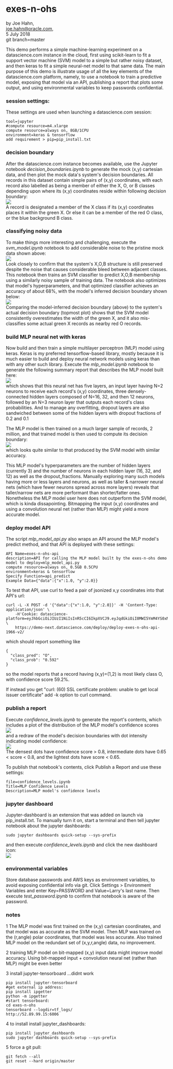 # exes-n-ohs

by Joe Hahn,<br />
joe.hahn@oracle.com,<br />
5 July 2018<br />
git branch=master

This demo performs a simple machine-learning experiment on a datascience.com instance 
in the cloud, first using scikit-learn to fit a support vector machine (SVM) model
to a simple but rather noisy dataset, and then keras to fit a simple neural-net model
to that same data. The main purpose of this demo is illustrate usage of all the
key elements of the datascience.com platform, namely, to use a notebook to train a predictive
model, exposing that model via an API, publishing a report that plots some output, and
using environmental variables to keep passwords confidential.

### session settings:

These settings are used when launching a datascience.com session:

    tool=jupyter
    #compute resource=m4.xlarge
    compute resource=always on, 8GB/1CPU
    environment=keras & tensorflow
    add requirement > pip=pip_install.txt


### decision boundary

After the datascience.com instance becomes available, use the Jupyter notebook _decision_boundaries.ipynb_
to generate the mock (x,y) cartesian data, and then plot the mock data's system's decision boundaries.
All records in this dataset contain simple pairs of (x,y) coordinates, with each record
also labelled as being a member of either the X, O, or B classes depending
upon where its (x,y) coordinates reside within following decision boundary:<br />
![](figs/decision_boundary.png)<br />
A record is designated a member of the X class if its (x,y) coordinates
places it within the green X. Or else it can be a member of the
red O class, or the blue background B class. 

### classifying noisy data

To make things more interesting and challenging, execute the _svm_model.ipynb_ notebook
to add considerable noise to the pristine mock data shown above:<br />
![](figs/training_data.png)<br />
Look closely to confirm
that the system's X,O,B structure is still preserved despite the noise that
causes considerable bleed between adjacent classes. 
This notebook then trains an SVM classifier to predict
X,O,B membership using a similarly noisy sample of training data. The notebook
also optimizes that model's hyperparameters, and that optimized classifier achieves
an accuracy of about 68%, with the model's inferred decision boundary shown below:<br />
![](figs/svm_decision_boundary.png)<br />
Comparing the model-inferred decision boundary (above) to the system's actual decision
boundary (topmost plot) shows that the SVM model consistently overestimates the width
of the green X, and it also mis-classifies some actual green X records as nearby red O records.

### build MLP neural net with keras

Now build and then train a simple multilayer perceptron (MLP) model using
keras. Keras is my preferred tensorflow-based library, mostly because it is much
easier to build and deploy neural network models using keras than with any
other such library. Execute the _mlp_model.ipynb_ notebook to generate
the following summary report that describes the MLP model built here:<br />
![](figs/mlp_summary.png)<br />
which shows that this neural net has five layers, an input layer having N=2 neurons
to receive each record's (x,y) coordinates, three densely-connected
hidden layers composed of N=16, 32, and then 12 neurons,
followed by an N=3 neuron layer that outputs
each record's class probabilities. And to manage any overfitting, dropout
layers are also sandwiched between some of the hidden layers with
dropout fractions of 0.2 and 0.1

The MLP model is then trained on a much larger sample of records, 2 million,
and that trained  model is then used to compute its decision boundary:<br />
![](figs/mlp_decision_boundary.png)<br />
which looks quite similar to that produced by the SVM model with similar
accuracy.

This MLP model's hyperparameters are the number of hidden layers (currently 3) and
the number of neurons in each hidden layer (16, 32, and 12) as well as the dropout_fractions.
Manually exploring many such models having more or less layers and neurons, as well as
taller & narrower neural nets (which have fewer neurons spread across more layers)
reveals that taller/narrow nets are more performant than shorter/fatter ones.
Nonetheless the MLP model user here does not outperform the SVM model, which is kinda dissapointing.
Bitmapping the input (x,y) coordinates and using a convolution neural net (rather than MLP)
might yield a more accurate model.


### deploy model API

The script _mlp_model_api.py_ also wraps an API around the MLP model's predict method,
and that API is deployed with these settings:

    API Name=exes-n-ohs-api
    description=API for calling the MLP model built by the exes-n-ohs demo
    model to deploy=mlp_model_api.py
    compute resource=always on, 0.5GB 0.5CPU
    environment=keras & tensorflow
    Specify Function=api_predict
    Example Data={"data":{"x":1.0, "y":2.0}}

To test that API, use curl to feed a pair of jsonized x,y coordinates into that API's url:

    curl -L -X POST -d '{"data":{"x":1.0, "y":2.0}}' -H 'Content-Type: application/json' \
        -H'Cookie: datascience-platform=eyJhbGciOiJIUzI1NiIsInR5cCI6IkpXVCJ9.eyJqdGkiOiI0MWI5YmM4YS0xMmI0LTRiOTgtYTNmNy00NzcxYmJhZGIyMzEiLCJzZXJ2aWNlTmFtZSI6ImRlcGxveS1leGVzLW4tb2hzLWFwaS0xOTY2LXYyIiwiaWF0IjoxNTMxNTA2NzAyfQ.4fEiEYjBFHj9MxeW5SyYMg9FQrp9glvN8D6GAh9rrco' \
        https://demo-next.datascience.com/deploy/deploy-exes-n-ohs-api-1966-v2/

which should report something like

    {
      "class_pred": "O", 
      "class_prob": "0.592"
    }

so the model reports that a record having (x,y)=(1,2) is most likely class O, with confidence score 59.2%.

If instead you get "curl: (60) SSL certificate problem: unable to get local issuer certificate"
add -k option to curl command.


### publish a report

Execute _confidence_levels.ipynb_ to generate the report's contents, which includes a plot of the distribution of
the MLP model's confidence scores<br />
![](figs/mlp_confidence_scores.png)<br />
and a redraw of the model's decision boundaries with dot intensity indicating model confidence:<br />
![](figs/mlp_confidence_boundary.png)<br />
The densest dots have confidence score > 0.8, intermediate dots have 0.65 < score < 0.8,
and the lightest dots have score < 0.65.

To publish that notebook's contents, click Publish a Report and use these settings:

    file=confidence_levels.ipynb
    Title=MLP Confidence Levels
    Description=MLP model's confidence levels
    

### jupyter dashboard

Jupyter-dashboard is an extension that was added on launch via pip_install.txt. To manually
turn it on, start a terminal and then tell jupyter notebook about the jupyter dashboards:

    sudo jupyter dashboards quick-setup --sys-prefix

and then execute _confidence_levels.ipynb_ and click the new dashboard icon:<br />
![](figs/dashboard.png)<br />


### environmental variables

Store database passwords and AWS keys as environment variables, to avoid exposing
confidential info via git. Click Settings > Environment Variables and enter
Key=PASSWORD and Value=Larry's last name. Then execute _test_password.ipynb_
to confirm that notebook is aware of the password.


### notes

1 The MLP model was first trained on the (x,y) cartesian coordinates, and that model
was as accurate as the SVM model. Then MLP was trained on the (r,angle) polar
coordinates, that model was less accurate. Also trained MLP model on  the redundant set of
(x,y,r,angle) data, no improvement.

2 training MLP model on bit-mapped (x,y) input data might improve model accuracy. 
Using bit-mapped input + convolution neural net (rather than MLP) might be even better

3 install jupyter-tensorboard ...didnt work

    pip install jupyter-tensorboard
    #get external ip address:
    pip install ipgetter
    python -m ipgetter 
    #start tensorboard:
    cd exes-n-ohs
    tensorboard --logdir=tf_logs/
    http://52.89.99.15:6006

4 to install install jupyter_dashboards:

    pip install jupyter_dashboards
    sudo jupyter dashboards quick-setup --sys-prefix

5 force a git pull:

    git fetch --all
    git reset --hard origin/master



